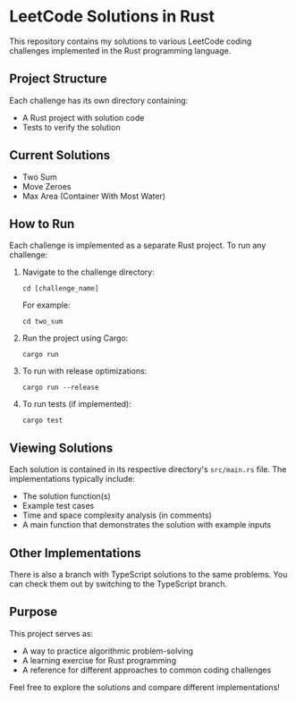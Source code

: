 # LeetCode Solutions in Rust

This repository contains my solutions to various LeetCode coding challenges implemented in the Rust programming language.

## Project Structure

Each challenge has its own directory containing:
- A Rust project with solution code
- Tests to verify the solution

## Current Solutions

- Two Sum
- Move Zeroes
- Max Area (Container With Most Water)

## How to Run

Each challenge is implemented as a separate Rust project. To run any challenge:

1. Navigate to the challenge directory:
   ```
   cd [challenge_name]
   ```
   
   For example:
   ```
   cd two_sum
   ```

2. Run the project using Cargo:
   ```
   cargo run
   ```

3. To run with release optimizations:
   ```
   cargo run --release
   ```

4. To run tests (if implemented):
   ```
   cargo test
   ```

## Viewing Solutions

Each solution is contained in its respective directory's `src/main.rs` file. The implementations typically include:

- The solution function(s)
- Example test cases
- Time and space complexity analysis (in comments)
- A main function that demonstrates the solution with example inputs

## Other Implementations

There is also a branch with TypeScript solutions to the same problems. You can check them out by switching to the TypeScript branch.

## Purpose

This project serves as:
- A way to practice algorithmic problem-solving
- A learning exercise for Rust programming
- A reference for different approaches to common coding challenges

Feel free to explore the solutions and compare different implementations!
